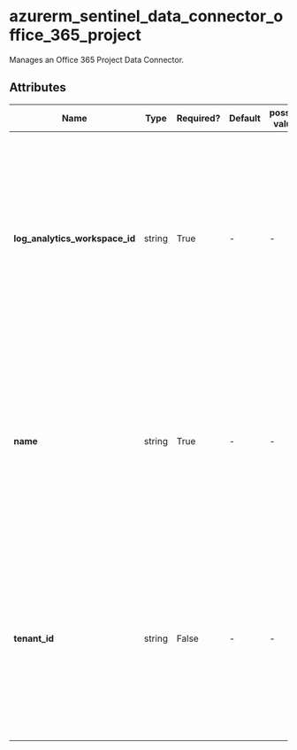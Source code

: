 # azurerm_sentinel_data_connector_office_365_project

Manages an Office 365 Project Data Connector.

## Attributes

| Name | Type | Required? | Default  | possible values | Description |
| ---- | ---- | --------- | -------- | ----------- | ----------- |
| **log_analytics_workspace_id** | string | True | -  |  -  | The ID of the Log Analytics Workspace that this Office 365 Project Data Connector resides in. Changing this forces a new Office 365 Project Data Connector to be created. | 
| **name** | string | True | -  |  -  | The name which should be used for this Office 365 Project Data Connector. Changing this forces a new Office 365 Project Data Connector to be created. | 
| **tenant_id** | string | False | -  |  -  | The ID of the tenant that this Office 365 Project Data Connector connects to. Changing this forces a new Office 365 Project Data Connector to be created. | 

